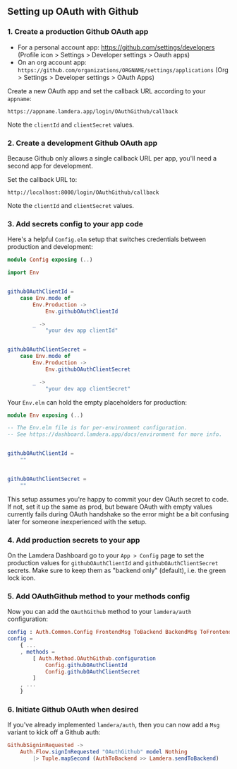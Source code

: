 ## Setting up OAuth with Github

### 1. Create a production Github OAuth app

- For a personal account app: https://github.com/settings/developers
  (Profile icon > Settings > Developer settings > Oauth apps)
- On an org account app: `https://github.com/organizations/ORGNAME/settings/applications`
  (Org > Settings > Developer settings > OAuth Apps)

Create a new OAuth app and set the callback URL according to your `appname`:

```
https://appname.lamdera.app/login/OAuthGithub/callback
```

Note the `clientId` and `clientSecret` values.

### 2. Create a development Github OAuth app

Because Github only allows a single callback URL per app, you'll need a second app for development.

Set the callback URL to:

```
http://localhost:8000/login/OAuthGithub/callback
```

Note the `clientId` and `clientSecret` values.

### 3. Add secrets config to your app code

Here's a helpful `Config.elm` setup that switches credentials between production and development:

```elm
module Config exposing (..)

import Env


githubOAuthClientId =
    case Env.mode of
        Env.Production ->
            Env.githubOAuthClientId

        _ ->
            "your dev app clientId"


githubOAuthClientSecret =
    case Env.mode of
        Env.Production ->
            Env.githubOAuthClientSecret

        _ ->
            "your dev app clientSecret"
```

Your `Env.elm` can hold the empty placeholders for production:

```elm
module Env exposing (..)

-- The Env.elm file is for per-environment configuration.
-- See https://dashboard.lamdera.app/docs/environment for more info.


githubOAuthClientId =
    ""


githubOAuthClientSecret =
    ""
```

This setup assumes you're happy to commit your dev OAuth secret to code. If not, set it up the same as prod, but beware OAuth with empty values currently fails during OAuth handshake so the error might be a bit confusing later for someone inexperienced with the setup.

### 4. Add production secrets to your app

On the Lamdera Dashboard go to your `App > Config` page to set the production values for `githubOAuthClientId` and `githubOAuthClientSecret` secrets. Make sure to keep them as "backend only" (default), i.e. the green lock icon.

### 5. Add OAuthGithub method to your methods config

Now you can add the `OAuthGithub` method to your `lamdera/auth` configuration:

```elm
config : Auth.Common.Config FrontendMsg ToBackend BackendMsg ToFrontend FrontendModel BackendModel
config =
    { ...
    , methods =
        [ Auth.Method.OAuthGithub.configuration
            Config.githubOAuthClientId
            Config.githubOAuthClientSecret
        ]
    , ...
    }
```

### 6. Initiate Github OAuth when desired

If you've already implemented `lamdera/auth`, then you can now add a `Msg` variant to kick off a Github auth:

```elm
GithubSigninRequested ->
    Auth.Flow.signInRequested "OAuthGithub" model Nothing
        |> Tuple.mapSecond (AuthToBackend >> Lamdera.sendToBackend)
```
